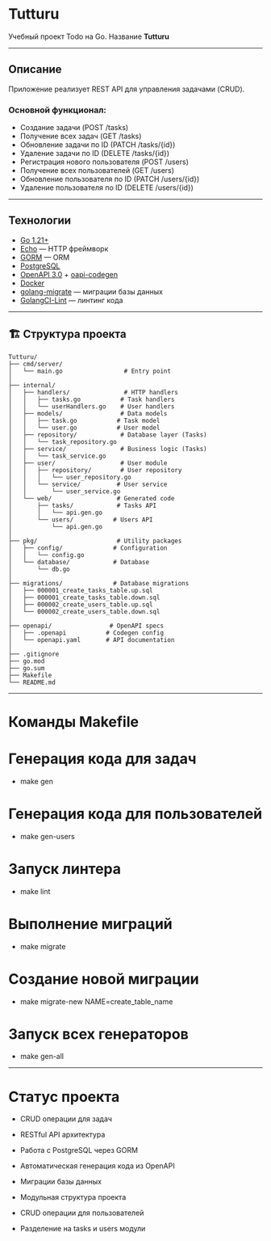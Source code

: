 # Tutturu

Учебный проект Todo на Go. Название **Tutturu** 

---

## Описание

Приложение реализует REST API для управления задачами (CRUD).

### Основной функционал:
- Создание задачи (POST /tasks)
- Получение всех задач (GET /tasks)
- Обновление задачи по ID (PATCH /tasks/{id})
- Удаление задачи по ID (DELETE /tasks/{id})
- Регистрация нового пользователя (POST /users)
- Получение всех пользователей (GET /users)
- Обновление пользователя по ID (PATCH /users/{id})
- Удаление пользователя по ID (DELETE /users/{id})
---

##  Технологии

- [Go 1.21+](https://go.dev/)
- [Echo](https://echo.labstack.com/) — HTTP фреймворк
- [GORM](https://gorm.io/) — ORM
- [PostgreSQL](https://www.postgresql.org/)
- [OpenAPI 3.0](https://swagger.io/specification/) + [oapi-codegen](https://github.com/deepmap/oapi-codegen)
- [Docker](https://www.docker.com/)
- [golang-migrate](https://github.com/golang-migrate/migrate) — миграции базы данных
- [GolangCI-Lint](https://golangci-lint.run/) — линтинг кода


---

## 🏗️ Структура проекта

```
Tutturu/
├── cmd/server/
│   └── main.go                 # Entry point
│
├── internal/
│   ├── handlers/               # HTTP handlers
│   │   ├── tasks.go           # Task handlers
│   │   └── userHandlers.go    # User handlers
│   ├── models/                # Data models
│   │   ├── task.go           # Task model
│   │   └── user.go           # User model
│   ├── repository/            # Database layer (Tasks)
│   │   └── task_repository.go
│   ├── service/               # Business logic (Tasks)
│   │   └── task_service.go
│   ├── user/                  # User module
│   │   ├── repository/        # User repository
│   │   │   └── user_repository.go
│   │   └── service/          # User service
│   │       └── user_service.go
│   └── web/                  # Generated code
│       ├── tasks/            # Tasks API
│       │   └── api.gen.go
│       └── users/           # Users API
│           └── api.gen.go
│
├── pkg/                      # Utility packages
│   ├── config/              # Configuration
│   │   └── config.go
│   └── database/            # Database
│       └── db.go
│
├── migrations/              # Database migrations
│   ├── 000001_create_tasks_table.up.sql
│   ├── 000001_create_tasks_table.down.sql
│   ├── 000002_create_users_table.up.sql
│   └── 000002_create_users_table.down.sql
│
├── openapi/                # OpenAPI specs
│   ├── .openapi           # Codegen config
│   └── openapi.yaml       # API documentation
│
├── .gitignore
├── go.mod
├── go.sum
├── Makefile
└── README.md
```
---
# Команды Makefile

# Генерация кода для задач
- make gen

# Генерация кода для пользователей 
- make gen-users

# Запуск линтера
- make lint

# Выполнение миграций
- make migrate

# Создание новой миграции
- make migrate-new NAME=create_table_name

# Запуск всех генераторов 
- make gen-all

---

# Статус проекта
- CRUD операции для задач

- RESTful API архитектура

- Работа с PostgreSQL через GORM

- Автоматическая генерация кода из OpenAPI

- Миграции базы данных

- Модульная структура проекта

- CRUD операции для пользователей 

- Разделение на tasks и users модули 

